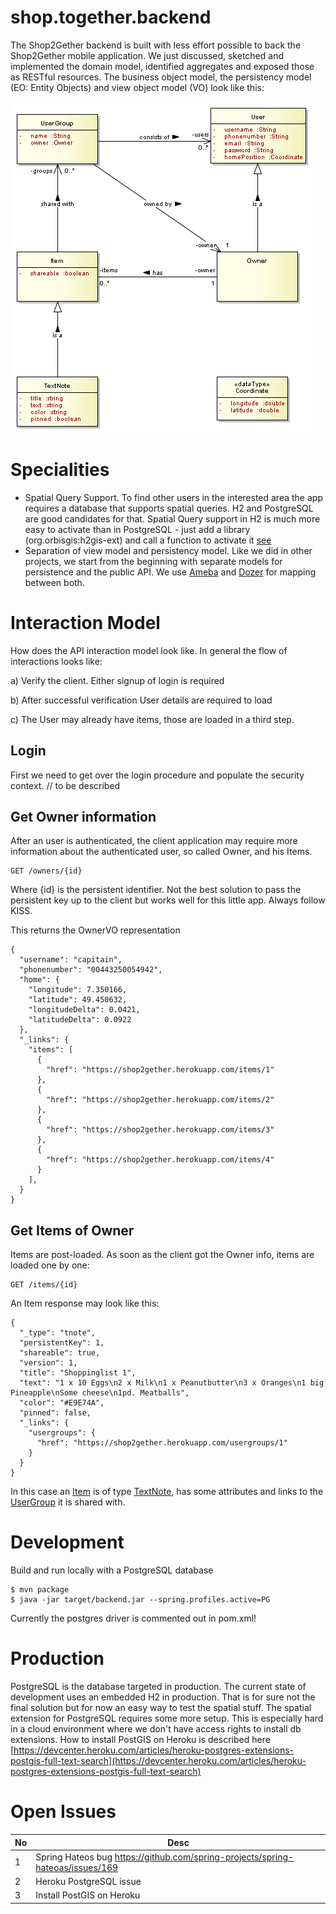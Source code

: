 # shop.together.backend

The Shop2Gether backend is built with less effort possible to back the Shop2Gether mobile application. We just discussed, sketched and implemented the domain model,
identified aggregates and exposed those as RESTful resources. The business object model, the persistency model (EO: Entity Objects) and view object model (VO) look like this:

![DM][1]

# Specialities

- Spatial Query Support. To find other users in the interested area the app requires a database that supports spatial queries. H2 and PostgreSQL are good candidates for that. Spatial Query support
in H2 is much more easy to activate than in PostgreSQL - just add a library (org.orbisgis:h2gis-ext) and call a function to activate it [see](src/main/resources/schema-H2.sql)
- Separation of view model and persistency model. Like we did in other projects, we start from the beginning with separate models for persistence and the public API. We use [Ameba](https://github.com/abraxas-labs/ameba-lib) and [Dozer](http://dozer.sourceforge.net/) for mapping between both.

# Interaction Model

How does the API interaction model look like. In general the flow of interactions looks
 like:
 
 a) Verify the client. Either signup of login is required
 
 b) After successful verification User details are required to load
 
 c) The User may already have items, those are loaded in a third step.

## Login

First we need to get over the login procedure and populate the security context. // to be described

## Get Owner information

After an user is authenticated, the client application may require more information about the authenticated user, so called Owner, and his Items.

```
GET /owners/{id}
```

Where {id} is the persistent identifier. Not the best solution to pass the persistent key up to the client but works well for this little app. Always follow KISS. 

This returns the OwnerVO representation

```
{
  "username": "capitain",
  "phonenumber": "00443250054942",
  "home": {
    "longitude": 7.350166,
    "latitude": 49.450632,
    "longitudeDelta": 0.0421,
    "latitudeDelta": 0.0922
  },
  "_links": {
    "items": [
      {
        "href": "https://shop2gether.herokuapp.com/items/1"
      },
      {
        "href": "https://shop2gether.herokuapp.com/items/2"
      },
      {
        "href": "https://shop2gether.herokuapp.com/items/3"
      },
      {
        "href": "https://shop2gether.herokuapp.com/items/4"
      }
    ],
  }
}
```

## Get Items of Owner

Items are post-loaded. As soon as the client got the Owner info, items are loaded one by one:

```
GET /items/{id}
```

An Item response may look like this:

```
{
  "_type": "tnote",
  "persistentKey": 1,
  "shareable": true,
  "version": 1,
  "title": "Shoppinglist 1",
  "text": "1 x 10 Eggs\n2 x Milk\n1 x Peanutbutter\n3 x Oranges\n1 big Pineapple\nSome cheese\n1pd. Meatballs",
  "color": "#E9E74A",
  "pinned": false,
  "_links": {
    "usergroups": {
      "href": "https://shop2gether.herokuapp.com/usergroups/1"
    }
  }
}
```

In this case an [Item](src/main/java/io/interface21/shop2gether/service/Item.java) is of type [TextNote](src/main/java/io/interface21/shop2gether/service/TextNote.java),
has some attributes and links to the [UserGroup](src/main/java/io/interface21/shop2gether/service/UserGroup.java) it is shared with.

# Development

Build and run locally with a PostgreSQL database

```
$ mvn package
$ java -jar target/backend.jar --spring.profiles.active=PG
```

Currently the postgres driver is commented out in pom.xml!

# Production

PostgreSQL is the database targeted in production. The current state of development uses an embedded H2 in production. That is for sure not the final solution but for now
an easy way to test the spatial stuff. The spatial extension for PostgreSQL requires some more setup. This is especially hard in a cloud environment where we don't have access rights to install 
db extensions. How to install PostGIS on Heroku is described here [https://devcenter.heroku.com/articles/heroku-postgres-extensions-postgis-full-text-search](https://devcenter.heroku.com/articles/heroku-postgres-extensions-postgis-full-text-search)

# Open Issues

No   | Desc
---- | ----
1    | Spring Hateos bug https://github.com/spring-projects/spring-hateoas/issues/169
2    | Heroku PostgreSQL issue
3    | Install PostGIS on Heroku 

[1]: src/docs/res/S2G-Domain_Model.png
